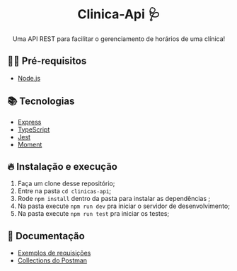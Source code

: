 <h1 align="center">
  Clinica-Api 🩺
</h1>

<p align="center">Uma API REST para facilitar o gerenciamento de horários de uma clínica!</p>

## ✋🏻 Pré-requisitos

- [Node.js](https://nodejs.org/en/)

## 📚 Tecnologias

- [Express](https://expressjs.com/)
- [TypeScript](https://www.typescriptlang.org/)
- [Jest](https://jestjs.io/en/)
- [Moment](https://momentjs.com/)

## 🔥 Instalação e execução

1. Faça um clone desse repositório;
2. Entre na pasta `cd clinicas-api`;
3. Rode `npm install` dentro da pasta para instalar as dependências ;
4. Na pasta execute `npm run dev` pra iniciar o servidor de desenvolvimento;
5. Na pasta execute `npm run test` pra iniciar os testes;

## 📄 Documentação

- [Exemplos de requisições](https://documenter.getpostman.com/view/5657657/Szzeff6P?version=latest)
- [Collections do Postman](https://www.getpostman.com/collections/6385b765c3364240b1dc)

